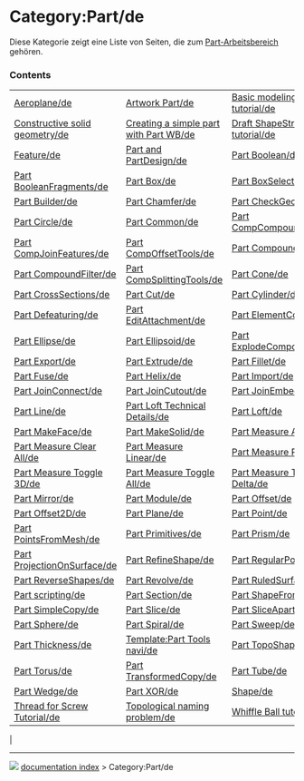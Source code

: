 # Category:Part/de
Diese Kategorie zeigt eine Liste von Seiten, die zum [Part-Arbeitsbereich](Part_Workbench/de.md) gehören.

### Contents

|     |     |     |
| --- | --- | --- |
| [Aeroplane/de](Aeroplane/de.md) | [Artwork Part/de](Artwork_Part/de.md) | [Basic modeling tutorial/de](Basic_modeling_tutorial/de.md) |
| [Constructive solid geometry/de](Constructive_solid_geometry/de.md) | [Creating a simple part with Part WB/de](Creating_a_simple_part_with_Part_WB/de.md) | [Draft ShapeString tutorial/de](Draft_ShapeString_tutorial/de.md) |
| [Feature/de](Feature/de.md) | [Part and PartDesign/de](Part_and_PartDesign/de.md) | [Part Boolean/de](Part_Boolean/de.md) |
| [Part BooleanFragments/de](Part_BooleanFragments/de.md) | [Part Box/de](Part_Box/de.md) | [Part BoxSelection/de](Part_BoxSelection/de.md) |
| [Part Builder/de](Part_Builder/de.md) | [Part Chamfer/de](Part_Chamfer/de.md) | [Part CheckGeometry/de](Part_CheckGeometry/de.md) |
| [Part Circle/de](Part_Circle/de.md) | [Part Common/de](Part_Common/de.md) | [Part CompCompoundTools/de](Part_CompCompoundTools/de.md) |
| [Part CompJoinFeatures/de](Part_CompJoinFeatures/de.md) | [Part CompOffsetTools/de](Part_CompOffsetTools/de.md) | [Part Compound/de](Part_Compound/de.md) |
| [Part CompoundFilter/de](Part_CompoundFilter/de.md) | [Part CompSplittingTools/de](Part_CompSplittingTools/de.md) | [Part Cone/de](Part_Cone/de.md) |
| [Part CrossSections/de](Part_CrossSections/de.md) | [Part Cut/de](Part_Cut/de.md) | [Part Cylinder/de](Part_Cylinder/de.md) |
| [Part Defeaturing/de](Part_Defeaturing/de.md) | [Part EditAttachment/de](Part_EditAttachment/de.md) | [Part ElementCopy/de](Part_ElementCopy/de.md) |
| [Part Ellipse/de](Part_Ellipse/de.md) | [Part Ellipsoid/de](Part_Ellipsoid/de.md) | [Part ExplodeCompound/de](Part_ExplodeCompound/de.md) |
| [Part Export/de](Part_Export/de.md) | [Part Extrude/de](Part_Extrude/de.md) | [Part Fillet/de](Part_Fillet/de.md) |
| [Part Fuse/de](Part_Fuse/de.md) | [Part Helix/de](Part_Helix/de.md) | [Part Import/de](Part_Import/de.md) |
| [Part JoinConnect/de](Part_JoinConnect/de.md) | [Part JoinCutout/de](Part_JoinCutout/de.md) | [Part JoinEmbed/de](Part_JoinEmbed/de.md) |
| [Part Line/de](Part_Line/de.md) | [Part Loft Technical Details/de](Part_Loft_Technical_Details/de.md) | [Part Loft/de](Part_Loft/de.md) |
| [Part MakeFace/de](Part_MakeFace/de.md) | [Part MakeSolid/de](Part_MakeSolid/de.md) | [Part Measure Angular/de](Part_Measure_Angular/de.md) |
| [Part Measure Clear All/de](Part_Measure_Clear_All/de.md) | [Part Measure Linear/de](Part_Measure_Linear/de.md) | [Part Measure Refresh/de](Part_Measure_Refresh/de.md) |
| [Part Measure Toggle 3D/de](Part_Measure_Toggle_3D/de.md) | [Part Measure Toggle All/de](Part_Measure_Toggle_All/de.md) | [Part Measure Toggle Delta/de](Part_Measure_Toggle_Delta/de.md) |
| [Part Mirror/de](Part_Mirror/de.md) | [Part Module/de](Part_Module/de.md) | [Part Offset/de](Part_Offset/de.md) |
| [Part Offset2D/de](Part_Offset2D/de.md) | [Part Plane/de](Part_Plane/de.md) | [Part Point/de](Part_Point/de.md) |
| [Part PointsFromMesh/de](Part_PointsFromMesh/de.md) | [Part Primitives/de](Part_Primitives/de.md) | [Part Prism/de](Part_Prism/de.md) |
| [Part ProjectionOnSurface/de](Part_ProjectionOnSurface/de.md) | [Part RefineShape/de](Part_RefineShape/de.md) | [Part RegularPolygon/de](Part_RegularPolygon/de.md) |
| [Part ReverseShapes/de](Part_ReverseShapes/de.md) | [Part Revolve/de](Part_Revolve/de.md) | [Part RuledSurface/de](Part_RuledSurface/de.md) |
| [Part scripting/de](Part_scripting/de.md) | [Part Section/de](Part_Section/de.md) | [Part ShapeFromMesh/de](Part_ShapeFromMesh/de.md) |
| [Part SimpleCopy/de](Part_SimpleCopy/de.md) | [Part Slice/de](Part_Slice/de.md) | [Part SliceApart/de](Part_SliceApart/de.md) |
| [Part Sphere/de](Part_Sphere/de.md) | [Part Spiral/de](Part_Spiral/de.md) | [Part Sweep/de](Part_Sweep/de.md) |
| [Part Thickness/de](Part_Thickness/de.md) | [Template:Part Tools navi/de](Template_Part_Tools_navi/de.md) | [Part TopoShape/de](Part_TopoShape/de.md) |
| [Part Torus/de](Part_Torus/de.md) | [Part TransformedCopy/de](Part_TransformedCopy/de.md) | [Part Tube/de](Part_Tube/de.md) |
| [Part Wedge/de](Part_Wedge/de.md) | [Part XOR/de](Part_XOR/de.md) | [Shape/de](Shape/de.md) |
| [Thread for Screw Tutorial/de](Thread_for_Screw_Tutorial/de.md) | [Topological naming problem/de](Topological_naming_problem/de.md) | [Whiffle Ball tutorial/de](Whiffle_Ball_tutorial/de.md) |
|



---
![](images/Right_arrow.png) [documentation index](../README.md) > Category:Part/de
